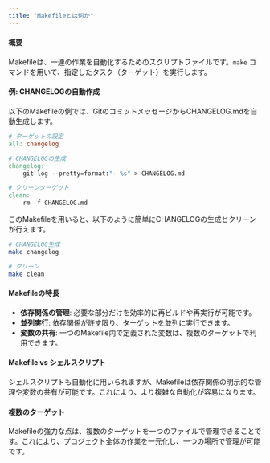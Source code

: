```yaml
---
title: "Makefileとは何か"
---
```


#### 概要

Makefileは、一連の作業を自動化するためのスクリプトファイルです。`make` コマンドを用いて、指定したタスク（ターゲット）を実行します。

#### 例: CHANGELOGの自動作成

以下のMakefileの例では、GitのコミットメッセージからCHANGELOG.mdを自動生成します。

```makefile
# ターゲットの設定
all: changelog

# CHANGELOGの生成
changelog:
	git log --pretty=format:"- %s" > CHANGELOG.md

# クリーンターゲット
clean:
	rm -f CHANGELOG.md
```

このMakefileを用いると、以下のように簡単にCHANGELOGの生成とクリーンが行えます。

```bash
# CHANGELOG生成
make changelog

# クリーン
make clean
```

#### Makefileの特長

- **依存関係の管理**: 必要な部分だけを効率的に再ビルドや再実行が可能です。
- **並列実行**: 依存関係が許す限り、ターゲットを並列に実行できます。
- **変数の共有**: 一つのMakefile内で定義された変数は、複数のターゲットで利用できます。

#### Makefile vs シェルスクリプト

シェルスクリプトも自動化に用いられますが、Makefileは依存関係の明示的な管理や変数の共有が可能です。これにより、より複雑な自動化が容易になります。

#### 複数のターゲット

Makefileの強力な点は、複数のターゲットを一つのファイルで管理できることです。これにより、プロジェクト全体の作業を一元化し、一つの場所で管理が可能です。
